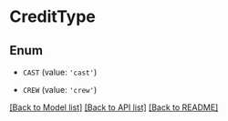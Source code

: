 # CreditType


## Enum

* `CAST` (value: `'cast'`)

* `CREW` (value: `'crew'`)

[[Back to Model list]](../README.md#documentation-for-models) [[Back to API list]](../README.md#documentation-for-api-endpoints) [[Back to README]](../README.md)


